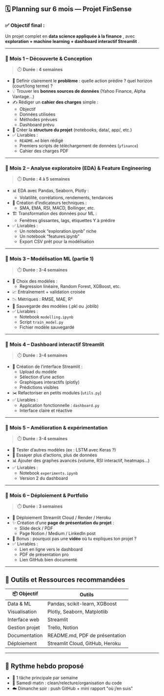 ## 🗓️ **Planning sur 6 mois — Projet FinSense**

### ✅ Objectif final :

Un projet complet en **data science appliquée à la finance** , avec **exploration + machine learning + dashboard interactif Streamlit** .

---

### 🔸 **Mois 1 – Découverte & Conception**

> ⏱️ **Durée : 4 semaines**

- 🎯 Définir clairement le **problème** : quelle action prédire ? quel horizon (court/long terme) ?
- 💡 Trouver les **bonnes sources de données** (Yahoo Finance, Alpha Vantage…)
- ✍️ Rédiger un **cahier des charges** simple :
  - Objectif
  - Données utilisées
  - Méthodes prévues
  - Dashboard prévu
- 📁 Créer la **structure du projet** (notebooks, data/, app/, etc.)
- ✅ Livrables :
  - `README.md` bien rédigé
  - Premiers scripts de téléchargement de données (`yfinance`)
  - Cahier des charges PDF

---

### 🔸 **Mois 2 – Analyse exploratoire (EDA) & Feature Engineering**

> ⏱️ **Durée : 4 à 5 semaines**

- 📊 EDA avec Pandas, Seaborn, Plotly :
  - Volatilité, corrélations, rendements, tendances
- 🧠 Création d’indicateurs techniques :
  - SMA, EMA, RSI, MACD, Bollinger, etc.
- 🏗️ Transformation des données pour ML :
  - Fenêtres glissantes, lags, étiquettes Y à prédire
- ✅ Livrables :
  - Un notebook “exploration.ipynb” riche
  - Un notebook “features.ipynb”
  - Export CSV prêt pour la modélisation

---

### 🔸 **Mois 3 – Modélisation ML (partie 1)**

> ⏱️ **Durée : 3-4 semaines**

- 🧪 Choix des modèles :
  - Regression linéaire, Random Forest, XGBoost, etc.
- 📈 Entraînement + validation croisée
- 📉 Métriques : RMSE, MAE, R²
- 📂 Sauvegarde des modèles (.pkl ou .joblib)
- ✅ Livrables :
  - Notebook `modelling.ipynb`
  - Script `train_model.py`
  - Fichier modèle sauvegardé

---

### 🔸 **Mois 4 – Dashboard interactif Streamlit**

> ⏱️ **Durée : 3-4 semaines**

- 🎨 Création de l’interface Streamlit :
  - Upload du modèle
  - Sélection d’une action
  - Graphiques interactifs (plotly)
  - Prédictions visibles
- ✂️ Refactoriser en petits modules (`utils.py`)
- ✅ Livrables :
  - Application fonctionnelle : `dashboard.py`
  - Interface claire et réactive

---

### 🔸 **Mois 5 – Amélioration & expérimentation**

> ⏱️ **Durée : 3-4 semaines**

- 🧪 Tester d’autres modèles (ex : LSTM avec Keras ?)
- 🔁 Essayer plus d’actions, plus de données
- 📊 Ajouter des graphes avancés (volume, RSI interactif, heatmaps…)
- ✅ Livrables :
  - Notebook `experiments.ipynb`
  - Version 2 du dashboard

---

### 🔸 **Mois 6 – Déploiement & Portfolio**

> ⏱️ **Durée : 3 semaines**

- 🚀 Déploiement Streamlit Cloud / Render / Heroku
- ✨ Création d’une **page de présentation du projet** :
  - Slide deck / PDF
  - Page Notion / Medium / LinkedIn post
- 🎥 Bonus : pourquoi pas une **vidéo** où tu expliques ton projet ?
- ✅ Livrables :
  - Lien en ligne vers le dashboard
  - PDF de présentation pro
  - Lien GitHub bien documenté

---

## 📎 Outils et Ressources recommandées

| 📦 Objectif    | Outils                          |
| -------------- | ------------------------------- |
| Data & ML      | Pandas, scikit-learn, XGBoost   |
| Visualisation  | Plotly, Seaborn, Matplotlib     |
| Interface web  | Streamlit                       |
| Gestion projet | Trello, Notion                  |
| Documentation  | README.md, PDF de présentation  |
| Déploiement    | Streamlit Cloud, GitHub, Heroku |

---

## 🔁 Rythme hebdo proposé

- 📌 1 tâche principale par semaine
- 🧹 Samedi matin : clean/relecture/organisation du code
- ☁️ Dimanche soir : push GitHub + mini rapport "où j’en suis"
